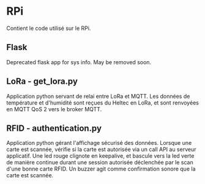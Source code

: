 # RPi
Contient le code utilisé sur le RPi.
## Flask
Deprecated flask app for sys info. May be removed soon.
## LoRa - get_lora.py
Application python servant de relai entre LoRa et MQTT.
Les données de température et d'humidité sont reçues du Heltec en LoRa, et sont renvoyées en MQTT QoS 2 vers le broker MQTT.
## RFID - authentication.py
Application python gérant l'affichage sécurisé des données.
Lorsque une carte est scannée, vérifie si la carte est autorisée via un call API au serveur applicatif.
Une led rouge clignote en keepalive, et bascule vers la led verte de manière continue durant une session autorisée déclenchée par le scan d'une bonne carte RFID.
Un buzzer agit comme confirmation sonore que la carte est scannée.
